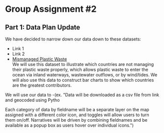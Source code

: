 # Group Assignment #2

## Part 1: Data Plan Update

We have decided to narrow down our data down to these datasets:
* Link 1 
* Link 2
* [Mismanaged Plastic Waste](https://ourworldindata.org/plastic-pollution) </br>
We will use this dataset to illustrate which countries are not managing their plastic waste properly, which allows plastic waste to enter the ocean via inland waterways, wastewater outflows, or by wind/tides. We will also use this data to construct bar charts to show which countries are the greatest contributors.

We will use our data to -(ex. "Data will be downloaded as a csv file from link and geocoded using Pytho

 Each category of data by fieldname will be a separate layer on the map assigned with a different color icon, and toggles will allow users to turn them on/off. Narratives will be driven by combining fieldnames and be available as a popup box as users hover over individual icons.")
